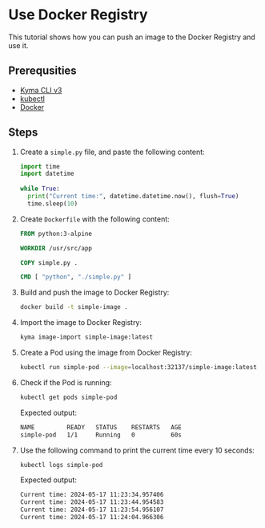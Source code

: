 # Use Docker Registry

This tutorial shows how you can push an image to the Docker Registry and use it.

## Prerequsities

* [Kyma CLI v3](https://github.com/kyma-project/cli)
* [kubectl](https://kubernetes.io/docs/tasks/tools/)
* [Docker](https://www.docker.com/)

## Steps

1. Create a `simple.py` file, and paste the following content:

   ```python
   import time
   import datetime
    
   while True:
     print("Current time:", datetime.datetime.now(), flush=True)
     time.sleep(10)
   ```

2. Create `Dockerfile` with the following content:

   ```dockerfile
   FROM python:3-alpine

   WORKDIR /usr/src/app

   COPY simple.py .
   
   CMD [ "python", "./simple.py" ]
   ```

3. Build and push the image to Docker Registry:

   ```bash
   docker build -t simple-image .
   ```

4. Import the image to Docker Registry:

    <!-- TODO: presiquites: kyma cli (new version) -->
   ```bash
   kyma image-import simple-image:latest
   ```

4. Create a Pod using the image from Docker Registry:

   ```bash
   kubectl run simple-pod --image=localhost:32137/simple-image:latest --overrides='{ "spec": { "imagePullSecrets": [ { "name": "dockerregistry-config" } ] } }'
   ```

5. Check if the Pod is running:

   ```bash
   kubectl get pods simple-pod
   ```

    Expected output:

   ```bash
   NAME         READY   STATUS    RESTARTS   AGE
   simple-pod   1/1     Running   0          60s
   ```

6. Use the following command to print the current time every 10 seconds:

   ```bash
   kubectl logs simple-pod
   ```

   Expected output:

   ```bash
   Current time: 2024-05-17 11:23:34.957406
   Current time: 2024-05-17 11:23:44.954583
   Current time: 2024-05-17 11:23:54.956107
   Current time: 2024-05-17 11:24:04.966306
   ```
